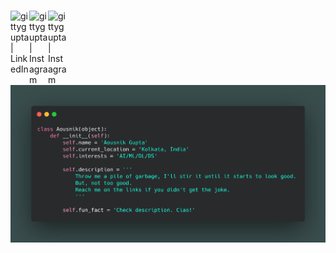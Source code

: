 #
[<img align="left" alt="gittygupta | LinkedIn" width="30px" src="https://cdn.jsdelivr.net/npm/simple-icons@v3/icons/linkedin.svg" />][linkedin]
[<img align="left" alt="gittygupta | Instagram" width="30px" src="https://cdn.jsdelivr.net/npm/simple-icons@v3/icons/instagram.svg" />][instagram]
[<img align="left" alt="gittygupta | Instagram" width="30px" src="https://cdn.jsdelivr.net/npm/simple-icons@v3/icons/gmail.svg" />][gmail]

<br />

![description](https://github.com/gittygupta/gittygupta/blob/main/des.jpg)

<!---
```python
- 🔭 I’m currently working on ...
- 🌱 I’m currently learning ...
- 👯 I’m looking to collaborate on ...
- 🤔 I’m looking for help with ...
- 💬 Ask me about ...
- 📫 How to reach me: ...
- 😄 Pronouns: ...
- ⚡ Fun fact: ...
```
[![Aousnik's github stats](https://github-readme-stats.vercel.app/api?username=gittygupta&count_private=true&show_icons=true&theme=dracula&hide=stars,contribs)](https://github.com/anuraghazra/github-readme-stats)
-->

[linkedin]: https://linkedin.com/in/aousnik
[instagram]: https://instagr.am/_ag.py
[gmail]: mailto:guptaaousnik@gmail.com
